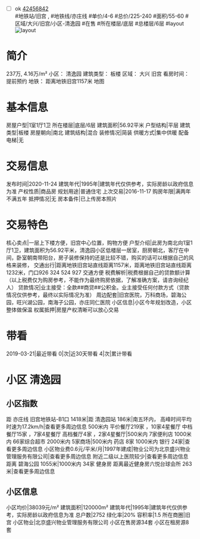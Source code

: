 - [ ] ok [42456842](https://bj.5i5j.com/ershoufang/42456842.html)  
 #地铁站/旧宫 ,  #地铁线/亦庄线
#单价/4-6 #总价/225-240 #面积/55-60   #区域/大兴/旧宫/小区-清逸园 #在售 #所在楼层/底层 #总楼层/6层 #layout 
![layout](http://image16.5i5j.com/erp/house/4245/42456842/huxing/oaidhhneb890c14a.jpg_P5.jpg) 
# 简介 
 237万,  4.16万/m² 
小区： 清逸园
建筑类型： 板楼
区域： 大兴 旧宫
看房时间： 提前预约
地铁： 距离地铁旧宫1157米 地图
# 基本信息 
 房屋户型|1室1厅1卫
所在楼层|底层/6层
建筑面积|56.92平米
户型结构|平层
建筑类型|板楼
房屋朝向|南北
建筑结构|混合
装修情况|简装
供暖方式|集中供暖
配备电梯|无
# 交易信息 
 发布时间|2020-11-24
建筑年代|1995年|建筑年代仅供参考，实际房龄以政府信息为准
产权性质|商品房
规划用途|普通住宅
上次交易|2016-11-17
购房年限|满两年不满五年
抵押情况|无
房本备件|已上传房本照片
# 交易特色 
 核心卖点|一层上下楼方便，旧宫中心位置，购物方便
户型介绍|此房为南北向1室1厅1卫，建筑面积为56.92平米，清逸园小区低楼层一居室，厨房朝北，客厅在中间，卧室朝南带阳台，房子装修保持的还是比较不错，购买的话可以根据自己的风格来装修，
交通出行|距离地铁旧宫站直线距离1157米，距离地铁旧宫站直线距离1232米，门口926 324 524 927 交通方便
税费解析|税费根据自己的贷款额计算（以上税费仅为购房参考，不能作为最终购房依据，了解准确方案，请咨询经纪人）
贷款情况|业主接受：全款##商贷##公积金。业主接受任何付款方式（贷款情况仅供参考，最终以实际情况为准）
周边配套|旧宫医院，万科商场，碧海公园，旺兴湖公园，南海子公园，亦庄同仁医院
小区信息|小区今年规划改造，小区整体做保温
权属抵押|房屋产权清晰可以放心交易
# 带看 
 2019-03-21|最近带看	 0|次|近30天带看	 4|次|累计带看
# 小区 清逸园
## 小区指数 
 距 亦庄线 旧宫地铁站-B1口 1418米|距 清逸园站 186米|南五环内， 高峰时间平均时速为17.2km/h|查看更多周边信息
500米内 平价餐厅219家 ，10家4星餐厅
中档餐厅15家 ，7家4星餐厅
高档餐厅4家 ，2家4星餐厅|500米内 7家便利店
1000米内 66家综合超市
2000米内 5家商场|500米内 药店 8家
1000米内 银行 24家|查看更多周边信息
小区物业费0.6元/平米/月|1997年建成|物业公司为北京盛兴物业管理服务有限公司|查看更多周边信息
附近二级以上医院较少|查看更多周边信息
距离 碧海公园 1055米|1000米内 34家 健身房
距离最近健身房六悦台球会所 263米|查看更多周边信息
## 小区信息 
 小区均价|38039元/m²
建筑面积|120000m²
建筑年代|1995年|建筑年代仅供参考，实际房龄以政府信息为准
总户数|2752
绿化率|20%
容积率|1.5
所在商圈|旧宫
小区物业|北京盛兴物业管理服务有限公司
小区在售房源34套
小区在租房源8套
